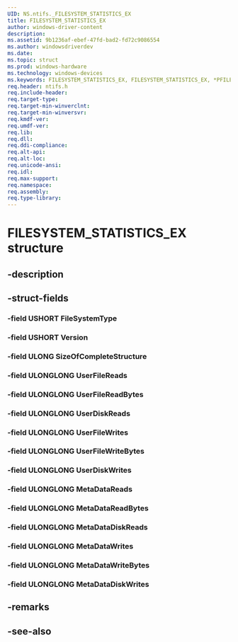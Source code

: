 ```yaml
---
UID: NS.ntifs._FILESYSTEM_STATISTICS_EX
title: FILESYSTEM_STATISTICS_EX
author: windows-driver-content
description: 
ms.assetid: 9b1236af-ebef-47fd-bad2-fd72c9086554
ms.author: windowsdriverdev
ms.date: 
ms.topic: struct
ms.prod: windows-hardware
ms.technology: windows-devices
ms.keywords: FILESYSTEM_STATISTICS_EX, FILESYSTEM_STATISTICS_EX, *PFILESYSTEM_STATISTICS_EX
req.header: ntifs.h
req.include-header:
req.target-type:
req.target-min-winverclnt:
req.target-min-winversvr:
req.kmdf-ver:
req.umdf-ver:
req.lib:
req.dll:
req.ddi-compliance:
req.alt-api:
req.alt-loc:
req.unicode-ansi:
req.idl:
req.max-support:
req.namespace:
req.assembly:
req.type-library:
---
```


# FILESYSTEM_STATISTICS_EX structure

## -description



## -struct-fields

### -field USHORT FileSystemType			
 	
### -field USHORT Version			
 	
### -field ULONG SizeOfCompleteStructure			
 	
### -field ULONGLONG UserFileReads			
 	
### -field ULONGLONG UserFileReadBytes			
 	
### -field ULONGLONG UserDiskReads			
 	
### -field ULONGLONG UserFileWrites			
 	
### -field ULONGLONG UserFileWriteBytes			
 	
### -field ULONGLONG UserDiskWrites			
 	
### -field ULONGLONG MetaDataReads			
 	
### -field ULONGLONG MetaDataReadBytes			
 	
### -field ULONGLONG MetaDataDiskReads			
 	
### -field ULONGLONG MetaDataWrites			
 	
### -field ULONGLONG MetaDataWriteBytes			
 	
### -field ULONGLONG MetaDataDiskWrites			
 	
## -remarks

## -see-also